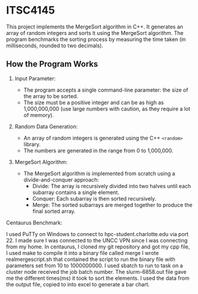# ITSC4145

This project implements the MergeSort algorithm in C++. It generates an array of random integers and sorts it using the MergeSort algorithm. The program benchmarks the sorting process by measuring the time taken (in milliseconds, rounded to two decimals).

## How the Program Works

1. Input Parameter: 
   - The program accepts a single command-line parameter: the size of the array to be sorted.
   - The size must be a positive integer and can be as high as 1,000,000,000 (use large numbers with caution, as they require a lot of memory).

2. Random Data Generation: 
   - An array of random integers is generated using the C++ `<random>` library.
   - The numbers are generated in the range from 0 to 1,000,000.

3. MergeSort Algorithm:
   - The MergeSort algorithm is implemented from scratch using a divide-and-conquer approach:
     - Divide: The array is recursively divided into two halves until each subarray contains a single element.
     - Conquer: Each subarray is then sorted recursively.
     - Merge: The sorted subarrays are merged together to produce the final sorted array.

Centaurus Benchmark:

I used PuTTy on Windows to connect to hpc-student.charlotte.edu via port 22. I made sure I was connected to the UNCC VPN since I was connecting from my home. 
In centaurus, I cloned my git repository and got my cpp file, I used make to compile it into a binary file called merge
I wrote realmergescript.sh that contained the script to run the binary file with parameters set from 10 to 1000000000.
I used sbatch to run to task on a cluster node received the job batch number.
The slurm-6858.out file gave me the different times(ms) it took to sort the elements.
I used the data from the output file, copied to into excel to generate a bar chart. 
